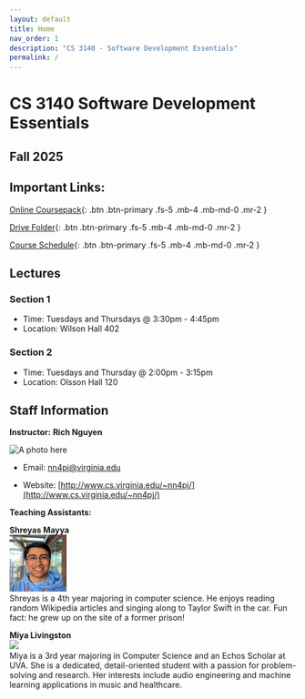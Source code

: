 ```yaml
---
layout: default
title: Home
nav_order: 1
description: "CS 3140 - Software Development Essentials"
permalink: /
---
```


# CS 3140 Software Development Essentials
## Fall 2025

## Important Links:

[Online Coursepack](https://sde-coursepack.github.io/){: .btn .btn-primary .fs-5 .mb-4 .mb-md-0 .mr-2 }

[Drive Folder](https://drive.google.com/drive/folders/15sPjuOqayPiDEXxRKWw2hZC-EZruJ_8w?usp=drive_link){: .btn .btn-primary .fs-5 .mb-4 .mb-md-0 .mr-2 }

[Course Schedule](https://docs.google.com/spreadsheets/d/1bWyeYSqR-UoaJewcyOxEwPUMWH6kkrfqNP49bbkvu1U/edit?usp=sharing){: .btn .btn-primary .fs-5 .mb-4 .mb-md-0 .mr-2 }

## Lectures
### Section 1
* Time: Tuesdays and Thursdays @ 3:30pm - 4:45pm
* Location: Wilson Hall 402
### Section 2
  * Time: Tuesdays and Thursday @ 2:00pm - 3:15pm
  * Location: Olsson Hall 120

## Staff Information
__Instructor:__ **Rich Nguyen**

<img src="https://uva-cs3140-25su.github.io/assets/images/richnguyen.jpeg" height="200" title="Photo" alt="A photo here">  

* Email: [nn4pj@virginia.edu](mailto:nn4pj@virginia.edu)

* Website: [http://www.cs.virginia.edu/~nn4pj/](http://www.cs.virginia.edu/~nn4pj/) 

__Teaching Assistants:__ 

**Shreyas Mayya**  
<img src="assets/images/ta_pics/mayya.jpg" height="100">  
Shreyas is a 4th year majoring in computer science. He enjoys reading random Wikipedia articles and singing along to Taylor Swift in the car. Fun fact: he grew up on the site of a former prison!

**Miya Livingston**  
<img src="https://uva-cs3140-25su.github.io/assets/images/ta_pics/livingston.jpeg" height="100">  
Miya is a 3rd year majoring in Computer Science and an Echos Scholar at UVA. She is a dedicated, detail-oriented student with a passion for problem-solving and research. Her interests include audio engineering and machine learning applications in music and healthcare.